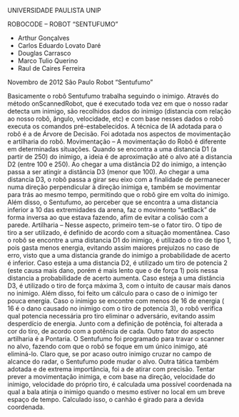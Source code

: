 UNIVERSIDADE PAULISTA UNIP

ROBOCODE – ROBOT “SENTUFUMO”

- Arthur Gonçalves
- Carlos Eduardo Lovato Daré
- Douglas Carrasco
- Marco Tulio Querino
- Raul de Caires Ferreira

Novembro de 2012
São Paulo
Robot “Sentufumo”

Basicamente o robô Sentufumo trabalha seguindo o inimigo. Através do método
onScannedRobot, que é executado toda vez em que o nosso radar detecta um inimigo, são
recolhidos dados do inimigo (distancia com relação ao nosso robô, ângulo, velocidade, etc) e
com base nesses dados o robô executa os comandos pré-estabelecidos. A técnica de IA adotada
para o robô é a de Árvore de Decisão. Foi adotada nos aspectos de movimentação e artilharia do
robô.
Movimentação – A movimentação do Robô é diferente em determinadas situações.
Quando se encontra a uma distancia D1 (a partir de 250) do inimigo, a ideia é de aproximação
até o alvo até a distancia D2 (entre 100 e 250). Ao chegar a uma distância D2 do inimigo, a
intenção passa a ser atingir a distância D3 (menor que 100). Ao chegar a uma distancia D3, o
robô passa a girar seu eixo com a finalidade de permanecer numa direção perpendicular à
direção inimiga e, também se movimentar para trás ao mesmo tempo, permitindo que o robô
gire em volta do inimigo. Além disso, o Sentufumo, ao perceber que se encontra a uma distancia
inferior a 10 das extremidades da arena, faz o movimento “setBack” de forma inversa ao que
estava fazendo, afim de evitar a colisão com a parede.
Artilharia – Nesse aspecto, primeiro tem-se o fator tiro. O tipo de tiro a ser utilizado, é
definido de acordo com a situação momentânea. Caso o robô se encontre a uma distancia D1 do
inimigo, é utilizado o tiro de tipo 1, pois gasta menos energia, evitando assim maiores prejuízos
no caso de erro, visto que a uma distancia grande do inimigo a probabilidade de acerto é
inferior. Caso esteja a uma distancia D2, é utilizado um tiro de potencia 2 (este causa mais dano,
porém é mais lento que o de força 1) pois nessa distancia a probabilidade de acerto aumenta.
Caso esteja a uma distância D3, é utilizado o tiro de força máxima 3, com o intuito de causar
mais danos no inimigo. Além disso, foi feito um cálculo para o caso de o inimigo ter pouca
energia. Caso o inimigo se encontre com menos de 16 de energia ( 16 é o dano causado no
inimigo com o tiro de potencia 3), o robô verifica qual potencia necessária pro tiro eliminar o
adversário, evitando assim desperdício de energia. Junto com a definição de potência, foi
alterada a cor do tiro, de acordo com a potência de cada.
Outro fator do aspecto artilharia é a Pontaria. O Sentufumo foi programado para travar
o scanner no alvo, fazendo com que o robô se foque em um único inimigo, até eliminá-lo. Claro
que, se por acaso outro inimigo cruzar no campo de alcance do radar, o Sentufumo pode mudar
o alvo.
Outra tática também adotada e de extrema importância, foi a de atirar com precisão.
Tentar prever a movimentação inimiga, e com base na direção, velocidade do inimigo,
velocidade do próprio tiro, é calculada uma possível coordenada na qual a bala atinja o inimigo
quando o mesmo estiver no local em um breve espaço de tempo. Calculado isso, o canhão é
girado para a devida coordenada.

